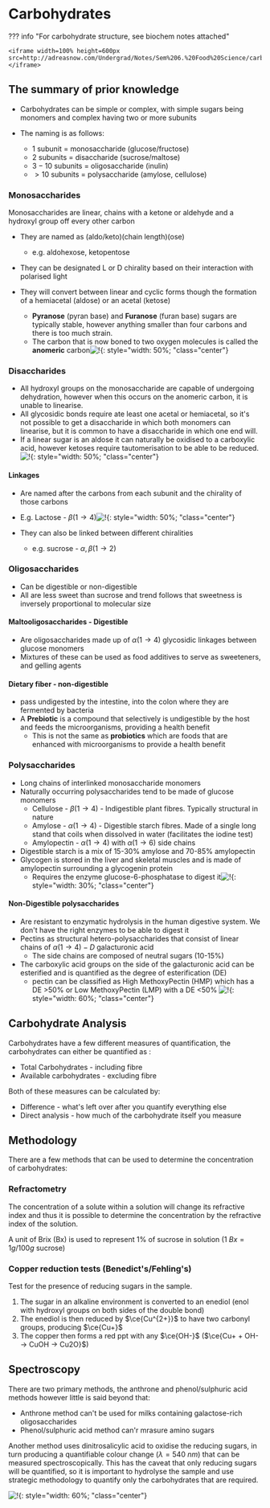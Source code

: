 # Carbohydrates

??? info "For carbohydrate structure, see biochem notes attached"

	<iframe width=100% height=600px src=http://adreasnow.com/Undergrad/Notes/Sem%206.%20Food%20Science/carbohydrates.pdf></iframe>

## The summary of prior knowledge

* Carbohydrates can be simple or complex, with simple sugars being monomers and complex having two or more subunits
* The naming is as follows:

  * $1$ subunit = monosaccharide (glucose/fructose)
  * $2$ subunits = disaccharide (sucrose/maltose)
  * $3-10$ subunits = oligosaccharide (inulin)
  * $>10$ subunits = polysaccharide (amylose, cellulose)

### Monosaccharides

Monosaccharides are linear, chains with a ketone or aldehyde and a hydroxyl group off every other carbon

* They are named as (aldo/keto)(chain length)(ose)

  * e.g. aldohexose, ketopentose
* They can be designated L or D chirality based on their interaction with polarised light
* They will convert between linear and cyclic forms though the formation of a hemiacetal (aldose) or an acetal (ketose)

  * **Pyranose** (pyran base) and **Furanose** (furan base) sugars are typically stable, however anything smaller than four carbons and there is too much strain.
  * The carbon that is now boned to two oxygen molecules is called the **anomeric** carbon![!](https://cdn.masterorganicchemistry.com/wp-content/uploads/2019/12/1-examples-of-acetals-and-hemiacetals-ketals-along-with-formation-of-a-glycoside-from-glucose.gif){: style="width: 50%; "class="center"} 


### Disaccharides

* All hydroxyl groups on the monosaccharide are capable of undergoing dehydration, however when this occurs on the anomeric carbon, it is unable to linearise.
* All glycosidic bonds require ate least one acetal or hemiacetal, so it's not possible to get a disaccharide in which both monomers can linearise, but it is common to have a disaccharide in which one end will.
* If a linear sugar is an aldose it can naturally be oxidised to a carboxylic acid, however ketoses require tautomerisation to be able to be reduced.![!](https://cdn.kastatic.org/ka-perseus-images/885917f865b20c569acbf9e6a11664837a194549.png){: style="width: 50%; "class="center"}

#### Linkages

* Are named after the carbons from each subunit and the chirality of those carbons

* E.g. Lactose - $\beta(1\to4)$![!](https://teaching.ncl.ac.uk/bms/wiki/images/a/ab/Alpha_and_Beta_Glycosidic_Bonds.png){: style="width: 50%; "class="center"}

  

* They can also be linked between different chiralities

  * e.g. sucrose - $\alpha,\beta(1\to2)$

### Oligosaccharides

* Can be digestible or non-digestible
* All are less sweet than sucrose and trend follows that sweetness is inversely proportional to molecular size

#### Maltooligosaccharides - Digestible

* Are oligosaccharides made up of $\alpha(1\to4)$ glycosidic linkages between glucose monomers
* Mixtures of these can be used as food additives to serve as sweeteners, and gelling agents

#### Dietary fiber - non-digestible

* pass undigested by the intestine, into the colon where they are fermented by bacteria
* A **Prebiotic** is a compound that selectively is undigestible by the host and feeds the microorganisms, providing a health benefit
  * This is not the same as **probiotics** which are foods that are enhanced with microorganisms to provide a health benefit



### Polysaccharides

* Long chains of interlinked monosaccharide monomers
* Naturally occurring polysaccharides tend to be made of glucose monomers
  * Cellulose - $\beta(1\to4)$ - Indigestible plant fibres. Typically structural in nature
  * Amylose - $\alpha(1\to4)$ - Digestible starch fibres. Made of a single long stand that coils when dissolved in water (facilitates the iodine test)
  * Amylopectin - $\alpha(1\to4)$ with $\alpha(1\to6)$ side chains 
* Digestible starch is a mix of 15-30% amylose and 70-85% amylopectin
* Glycogen is stored in the liver and skeletal muscles and is made of amylopectin surrounding a glycogenin protein
  * Requires the enzyme glucose-6-phosphatase to digest it![!](https://upload.wikimedia.org/wikipedia/commons/thumb/4/47/Glycogen_structure.svg/1024px-Glycogen_structure.svg.png){: style="width: 30%; "class="center"}

#### Non-Digestible polysaccharides

* Are resistant to enzymatic hydrolysis in the human digestive system. We don't have the right enzymes to be able to digest it 
* Pectins as structural hetero-polysaccharides that consist of linear chains of $\alpha(1\to4)-D$ galacturonic acid
  * The side chains are composed of neutral sugars (10-15%)
* The carboxylic acid groups on the side of the galacturonic acid can be esterified and is quantified as the degree of esterification (DE)
  * pectin can be classified as High MethoxyPectin (HMP) which has a DE >50% or Low MethoxyPectin (LMP) with a DE <50% ![!](http://docsdrive.com/images/std/std/2015/fig3-2k15-9-15.gif){: style="width: 60%; "class="center"}

## Carbohydrate Analysis

Carbohydrates have a few different measures of quantification, the carbohydrates can either be quantified as :

* Total Carbohydrates - including fibre
* Available carbohydrates - excluding fibre

Both of these measures can be calculated by:

* Difference - what's left over after you quantify everything else
* Direct analysis - how much of the carbohydrate itself you measure

## Methodology

There are a few methods that can be used to determine the concentration of carbohydrates:

### Refractometry

The concentration of a solute within a solution will change its refractive index and thus it is possible to determine the concentration by the refractive index of the solution.

A unit of Brix (Bx) is used to represent 1% of sucrose in solution ($1\:Bx=1g/100g$ sucrose) 

### Copper reduction tests (Benedict's/Fehling's)

Test for the presence of reducing sugars in the sample.

1. The sugar in an alkaline environment is converted to an enediol (enol with hydroxyl groups on both sides of the double bond)
2. The enediol is then reduced by $\ce{Cu^{2+}}$ to have two carbonyl groups, producing $\ce{Cu+}$
3. The copper then forms a red ppt with any $\ce{OH-}$ ($\ce{Cu+ + OH- -> CuOH -> Cu2O}$)

## Spectroscopy

There are two primary methods, the anthrone and phenol/sulphuric acid methods however little is said beyond that:

* Anthrone method can't be used for milks containing galactose-rich oligosaccharides
* Phenol/sulphuric acid method can'r mrasure amino sugars



Another method uses dinitrosalicylic acid to oxidise the reducing sugars, in turn producing a quantifiable colour change ($\lambda = 540\:nm$) that can be measured spectroscopically. This has the caveat that only reducing sugars will be quantified, so it is important to hydrolyse the sample and use strategic methodology to quantify only the carbohydrates that are required.

![!](http://2015.igem.org/wiki/images/8/8b/Aachen_GlycogenDNS_assay_reaction_scheme.png){: style="width: 60%; "class="center"}